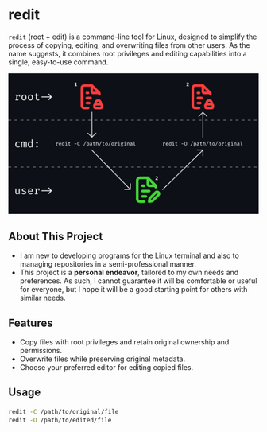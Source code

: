 # redit

`redit` (root + edit) is a command-line tool for Linux, designed to simplify the process of copying, editing, and overwriting files from other users. As the name suggests, it combines root privileges and editing capabilities into a single, easy-to-use command.

![Main Graphic](img/main_graphic.jpg)

## About This Project

- I am new to developing programs for the Linux terminal and also to managing repositories in a semi-professional manner.
- This project is a **personal endeavor**, tailored to my own needs and preferences. As such, I cannot guarantee it will be comfortable or useful for everyone, but I hope it will be a good starting point for others with similar needs.

## Features

- Copy files with root privileges and retain original ownership and permissions.
- Overwrite files while preserving original metadata.
- Choose your preferred editor for editing copied files.

## Usage

```sh
redit -C /path/to/original/file
redit -O /path/to/edited/file
